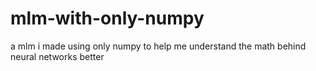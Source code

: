 # mlm-with-only-numpy
a mlm i made using only numpy to help me understand the math behind neural networks better
